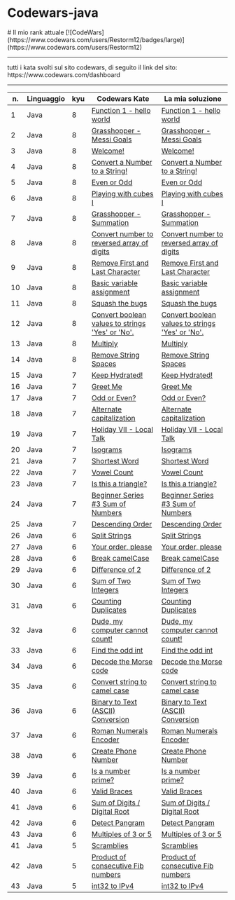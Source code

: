 <h1> Codewars-java </h1>
# Il mio rank attuale
[![CodeWars](https://www.codewars.com/users/Restorm12/badges/large)](https://www.codewars.com/users/Restorm12) 

<hr>
tutti i kata svolti sul sito codewars, di seguito il link del sito:
<a>https://www.codewars.com/dashboard</a>
<hr>

| n. | Linguaggio | kyu | Codewars Kate | La mia soluzione |
| --- | --- | --- | --- | --- |
| 1 | Java | 8 | [Function 1 - hello world](https://www.codewars.com/kata/523b4ff7adca849afe000035) | [Function 1 - hello world](https://github.com/Valerio-boi/Codewars-java/blob/master/Kata/FunctionHelloWorld.java) |
| 2 | Java | 8 | [Grasshopper - Messi Goals](https://www.codewars.com/kata/55ca77fa094a2af31f00002a) | [Grasshopper - Messi Goals](https://github.com/Valerio-boi/Codewars-java/blob/master/Kata/GrasshopperMessiGoals.java) |
| 3 | Java | 8 | [Welcome!](https://www.codewars.com/kata/577ff15ad648a14b780000e7) | [Welcome!](https://github.com/Valerio-boi/Codewars-java/blob/master/Kata/Welcome.java) |
| 4 | Java | 8 | [Convert a Number to a String!](https://www.codewars.com/kata/5265326f5fda8eb1160004c8) | [Convert a Number to a String!](https://github.com/Valerio-boi/Codewars-java/blob/master/Kata/ConvertAnumberToAstring.java) |
| 5 | Java | 8 | [Even or Odd](https://www.codewars.com/kata/53da3dbb4a5168369a0000fe) | [Even or Odd](https://github.com/Valerio-boi/Codewars-java/blob/master/Kata/EvenorOdd.java) |
| 6 | Java | 8 | [Playing with cubes I](https://www.codewars.com/kata/55c0a79e20be94c91400014b) | [Playing with cubes I](https://github.com/Valerio-boi/Codewars-java/blob/master/Kata/PlayingwithcubesI.java) |
| 7 | Java | 8 | [Grasshopper - Summation](https://www.codewars.com/kata/55d24f55d7dd296eb9000030) | [Grasshopper - Summation](https://github.com/Valerio-boi/Codewars-java/blob/master/Kata/GrasshopperSummation.java) |
| 8 | Java | 8 | [Convert number to reversed array of digits](https://www.codewars.com/kata/5583090cbe83f4fd8c000051) | [Convert number to reversed array of digits](https://github.com/Valerio-boi/Codewars-java/blob/master/Kata/ConvertNumberToReversedArrayOfDigits.java) |
| 9 | Java | 8 | [Remove First and Last Character](https://www.codewars.com/kata/56bc28ad5bdaeb48760009b0) | [Remove First and Last Character](https://github.com/Valerio-boi/Codewars-java/blob/master/Kata/RemoveFirstAndLastCharacter.java) |
| 10 | Java | 8 | [Basic variable assignment](https://www.codewars.com/kata/50ee6b0bdeab583673000025) | [Basic variable assignment](https://github.com/Valerio-boi/Codewars-java/blob/master/Kata/BasicVariableAssignment.java) |
| 11 | Java | 8 | [Squash the bugs](https://www.codewars.com/kata/56f173a35b91399a05000cb7) | [Squash the bugs](https://github.com/Valerio-boi/Codewars-java/blob/master/Kata/SquashTheBugs.java) |
| 12 | Java | 8 | [Convert boolean values to strings 'Yes' or 'No'.](https://www.codewars.com/kata/53369039d7ab3ac506000467) | [Convert boolean values to strings 'Yes' or 'No'.](https://github.com/Valerio-boi/Codewars-java/blob/master/Kata/ConvertBooleanValuesToStringsYesOrNo.java) |
| 13 | Java | 8 | [Multiply](https://www.codewars.com/kata/50654ddff44f800200000004) | [Multiply](https://github.com/Valerio-boi/Codewars-java/blob/master/Kata/Multiply.java) |
| 14 | Java | 8 | [Remove String Spaces](https://www.codewars.com/kata/57eae20f5500ad98e50002c5) | [Remove String Spaces](https://github.com/Valerio-boi/Codewars-java/blob/master/Kata/RemoveStringSpaces.java) |
| 15 | Java | 7 | [Keep Hydrated!](https://www.codewars.com/kata/582cb0224e56e068d800003c) | [Keep Hydrated!](https://github.com/Ficcadenti/Codewars/blob/master/Java/Keep%20Hydrated!/src/it/raffo/codewars/KeepHydrated.java) |
| 16 | Java | 7 | [Greet Me](https://www.codewars.com/kata/535474308bb336c9980006f2) | [Greet Me](https://github.com/Valerio-boi/Codewars-java/blob/master/Kata/GreetMe.java) |
| 17 | Java | 7 | [Odd or Even?](https://www.codewars.com/kata/5949481f86420f59480000e7) | [Odd or Even?](https://github.com/Valerio-boi/Codewars-java/blob/master/Kata/OddorEven.java) |
| 18 | Java | 7 | [Alternate capitalization](https://www.codewars.com/kata/59cfc000aeb2844d16000075) | [Alternate capitalization](https://github.com/Valerio-boi/Codewars-java/blob/master/Kata/AlternateCapitalization.java) |
| 19 | Java | 7 | [Holiday VII - Local Talk](https://www.codewars.com/kata/57e92812750fcc051800004d) | [Holiday VII - Local Talk](https://github.com/Valerio-boi/Codewars-java/blob/master/Kata/HolidayVIILocalTalk.java) |
| 20 | Java | 7 | [Isograms](https://www.codewars.com/kata/54ba84be607a92aa900000f1) | [Isograms](https://github.com/Valerio-boi/Codewars-java/blob/master/Kata/Isograms.java) |
| 21 | Java | 7 | [Shortest Word](https://www.codewars.com/kata/57cebe1dc6fdc20c57000ac9) | [Shortest Word](https://github.com/Valerio-boi/Codewars-java/blob/master/Kata/ShortestWord.java) |
| 22 | Java | 7 | [Vowel Count](https://www.codewars.com/kata/54ff3102c1bad923760001f3) | [Vowel Count](https://github.com/Valerio-boi/Codewars-java/blob/master/Kata/VowelCount.java) |
| 23 | Java | 7 | [Is this a triangle?](https://www.codewars.com/kata/56606694ec01347ce800001b) | [Is this a triangle?](https://github.com/Valerio-boi/Codewars-java/blob/master/Kata/Isthisatriangle.java) |
| 24 | Java | 7 | [Beginner Series #3 Sum of Numbers](https://www.codewars.com/kata/55f2b110f61eb01779000053) | [Beginner Series #3 Sum of Numbers](https://github.com/Valerio-boi/Codewars-java/blob/master/Kata/BeginnerSeries3SumOfNumbers.java) |
| 25 | Java | 7 | [Descending Order](https://www.codewars.com/kata/5467e4d82edf8bbf40000155) | [Descending Order](https://github.com/Valerio-boi/Codewars-java/blob/master/Kata/DescendingOrder.java) |
| 26 | Java | 6 | [Split Strings](https://www.codewars.com/kata/515de9ae9dcfc28eb6000001) | [Split Strings](https://github.com/Valerio-boi/Codewars-java/blob/master/Kata/SplitStrings.java) |
| 27 | Java | 6 | [Your order, please](https://www.codewars.com/kata/55c45be3b2079eccff00010f) | [Your order, please](https://github.com/Valerio-boi/Codewars-java/blob/master/Kata/YourOrderPlease.java) |
| 28 | Java | 6 | [Break camelCase](https://www.codewars.com/kata/5208f99aee097e6552000148) | [Break camelCase](https://github.com/Valerio-boi/Codewars-java/blob/master/Kata/BreakCamelCase.java) |
| 29 | Java | 6 | [Difference of 2](https://www.codewars.com/kata/5340298112fa30e786000688) | [Difference of 2](https://github.com/Valerio-boi/Codewars-java/blob/master/Kata/Differenceof2.java) |
| 30 | Java | 6 | [Sum of Two Integers](https://www.codewars.com/kata/5a9c35e9ba1bb5c54a0001ac) | [Sum of Two Integers](https://github.com/Valerio-boi/Codewars-java/blob/master/Kata/SumOfTwoIntegers.java) |
| 31 | Java | 6 | [Counting Duplicates](https://www.codewars.com/kata/54bf1c2cd5b56cc47f0007a1) | [Counting Duplicates](https://github.com/Valerio-boi/Codewars-java/blob/master/Kata/CountingDuplicates.java) |
| 32 | Java | 6 | [Dude, my computer cannot count!](https://www.codewars.com/kata/58fa9898dfec0ef150000014) | [Dude, my computer cannot count!](https://github.com/Valerio-boi/Codewars-java/blob/master/Kata/DudeMyComputerCannotCount!.java) |
| 33 | Java | 6 | [Find the odd int](https://www.codewars.com/kata/54da5a58ea159efa38000836) | [Find the odd int](https://github.com/Valerio-boi/Codewars-java/blob/master/Kata/FindTheOddInt.java) |
| 34 | Java | 6 | [Decode the Morse code](https://www.codewars.com/kata/54b724efac3d5402db00065e) | [Decode the Morse code](https://github.com/Valerio-boi/Codewars-java/blob/master/Kata/DecodeTheMorseCode.java) |
| 35 | Java | 6 | [Convert string to camel case](https://www.codewars.com/kata/517abf86da9663f1d2000003) | [Convert string to camel case](https://github.com/Valerio-boi/Codewars-java/blob/master/Kata/ConvertStringToCamelCase.java) |
| 36 | Java | 6 | [Binary to Text (ASCII) Conversion](https://www.codewars.com/kata/5583d268479559400d000064) | [Binary to Text (ASCII) Conversion](https://github.com/Valerio-boi/Codewars-java/blob/master/Kata/BinaryToTextASCIIConversion.java) |
| 37 | Java | 6 | [Roman Numerals Encoder](https://www.codewars.com/kata/51b62bf6a9c58071c600001b) | [Roman Numerals Encoder](https://github.com/Valerio-boi/Codewars-java/blob/master/Kata/RomanNumeralsEncoder.java) |
| 38 | Java | 6 | [Create Phone Number](https://www.codewars.com/kata/525f50e3b73515a6db000b83) | [Create Phone Number](https://github.com/Valerio-boi/Codewars-java/blob/master/Kata/CreatePhoneNumber.java) |
| 39 | Java | 6 | [Is a number prime?](https://www.codewars.com/kata/5262119038c0985a5b00029f) | [Is a number prime?](https://github.com/Valerio-boi/Codewars-java/blob/master/Kata/IsAnumberPrime.java) |
| 40 | Java | 6 | [Valid Braces](https://www.codewars.com/kata/5277c8a221e209d3f6000b56) | [Valid Braces](https://github.com/Valerio-boi/Codewars-java/blob/master/Kata/ValidBraces.java) |
| 41 | Java | 6 | [Sum of Digits / Digital Root](https://www.codewars.com/kata/541c8630095125aba6000c00) | [Sum of Digits / Digital Root](https://github.com/Valerio-boi/Codewars-java/blob/master/Kata/SumOfDigitsDigitalRoot.java) |
| 42 | Java | 6 | [Detect Pangram](https://www.codewars.com/kata/545cedaa9943f7fe7b000048) | [Detect Pangram](https://github.com/Valerio-boi/Codewars-java/blob/master/Kata/DetectPangram.java) |
| 43 | Java | 6 | [Multiples of 3 or 5](https://www.codewars.com/kata/514b92a657cdc65150000006) | [Multiples of 3 or 5](https://github.com/Valerio-boi/Codewars-java/blob/master/Kata/Multiples.java) |
| 41 | Java | 5 | [Scramblies](https://www.codewars.com/kata/55c04b4cc56a697bb0000048) | [Scramblies](https://github.com/Valerio-boi/Codewars-java/blob/master/Kata/Scramblies.java) |
| 42 | Java | 5 | [Product of consecutive Fib numbers](https://www.codewars.com/kata/5541f58a944b85ce6d00006a) | [Product of consecutive Fib numbers](https://github.com/Valerio-boi/Codewars-java/blob/master/Kata/ProductOfConsecutiveFibNumbers.java) |
| 43 | Java | 5 | [int32 to IPv4](https://www.codewars.com/kata/52e88b39ffb6ac53a400022e) | [int32 to IPv4](https://github.com/Valerio-boi/Codewars-java/blob/master/Kata/int32toIPv4.java) |
